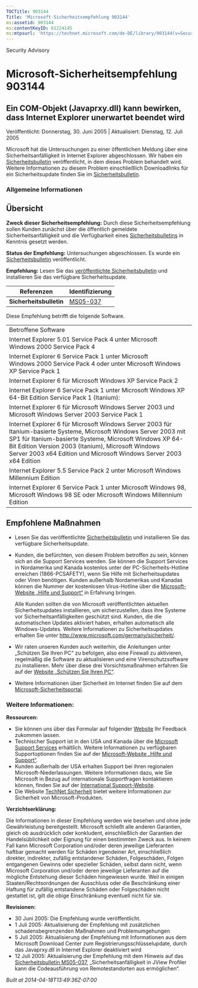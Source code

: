 ```yaml
---
TOCTitle: 903144
Title: 'Microsoft-Sicherheitsempfehlung 903144'
ms:assetid: 903144
ms:contentKeyID: 61224145
ms:mtpsurl: 'https://technet.microsoft.com/de-DE/library/903144(v=Security.10)'
---
```


Security Advisory

Microsoft-Sicherheitsempfehlung 903144
======================================

Ein COM-Objekt (Javaprxy.dll) kann bewirken, dass Internet Explorer unerwartet beendet wird
-------------------------------------------------------------------------------------------

Veröffentlicht: Donnerstag, 30. Juni 2005 | Aktualisiert: Dienstag, 12. Juli 2005

Microsoft hat die Untersuchungen zu einer öffentlichen Meldung über eine Sicherheitsanfälligkeit in Internet Explorer abgeschlossen. Wir haben ein [Sicherheitsbulletin](http://www.microsoft.com/germany/technet/sicherheit/bulletins/ms05-037.mspx) veröffentlicht, in dem dieses Problem behandelt wird. Weitere Informationen zu diesem Problem einschließlich Downloadlinks für ein Sicherheitsupdate finden Sie im [Sicherheitsbulletin](http://www.microsoft.com/germany/technet/sicherheit/bulletins/ms05-037.mspx).

### Allgemeine Informationen

Übersicht
---------

**Zweck dieser Sicherheitsempfehlung:** Durch diese Sicherheitsempfehlung sollen Kunden zunächst über die öffentlich gemeldete Sicherheitsanfälligkeit und die Verfügbarkeit eines [Sicherheitsbulletins](http://www.microsoft.com/germany/technet/sicherheit/bulletins/ms05-037.mspx) in Kenntnis gesetzt werden.

**Status der Empfehlung:** Untersuchungen abgeschlossen. Es wurde ein [Sicherheitsbulletin](http://www.microsoft.com/germany/technet/sicherheit/bulletins/ms05-037.mspx) veröffentlicht.

**Empfehlung:** Lesen Sie das [veröffentlichte Sicherheitsbulletin](http://www.microsoft.com/germany/technet/sicherheit/bulletins/ms05-037.mspx) und installieren Sie das verfügbare Sicherheitsupdate.

| Referenzen              | Identifizierung                                                                         |
|-------------------------|-----------------------------------------------------------------------------------------|
| **Sicherheitsbulletin** | [MS05-037](http://www.microsoft.com/germany/technet/sicherheit/bulletins/ms05-037.mspx) |

Diese Empfehlung betrifft die folgende Software.

|                                                                                                                                                                                                                                                                                                             |
|-------------------------------------------------------------------------------------------------------------------------------------------------------------------------------------------------------------------------------------------------------------------------------------------------------------|
| Betroffene Software                                                                                                                                                                                                                                                                                         |
| Internet Explorer 5.01 Service Pack 4 unter Microsoft Windows 2000 Service Pack 4                                                                                                                                                                                                                           |
| Internet Explorer 6 Service Pack 1 unter Microsoft Windows 2000 Service Pack 4 oder unter Microsoft Windows XP Service Pack 1                                                                                                                                                                               |
| Internet Explorer 6 für Microsoft Windows XP Service Pack 2                                                                                                                                                                                                                                                 |
| Internet Explorer 6 Service Pack 1 unter Microsoft Windows XP 64-Bit Edition Service Pack 1 (Itanium):                                                                                                                                                                                                      |
| Internet Explorer 6 für Microsoft Windows Server 2003 und Microsoft Windows Server 2003 Service Pack 1                                                                                                                                                                                                      |
| Internet Explorer 6 für Microsoft Windows Server 2003 für Itanium-basierte Systeme, Microsoft Windows Server 2003 mit SP1 für Itanium-basierte Systeme, Microsoft Windows XP 64-Bit Edition Version 2003 (Itanium), Microsoft Windows Server 2003 x64 Edition und Microsoft Windows Server 2003 x64 Edition |
| Internet Explorer 5.5 Service Pack 2 unter Microsoft Windows Millennium Edition                                                                                                                                                                                                                             |
| Internet Explorer 6 Service Pack 1 unter Microsoft Windows 98, Microsoft Windows 98 SE oder Microsoft Windows Millennium Edition                                                                                                                                                                            |

Empfohlene Maßnahmen
--------------------

-   Lesen Sie das veröffentlichte [Sicherheitsbulletin](http://www.microsoft.com/germany/technet/sicherheit/bulletins/ms05-037.mspx) und installieren Sie das verfügbare Sicherheitsupdate.
-   Kunden, die befürchten, von diesem Problem betroffen zu sein, können sich an die Support Services wenden. Sie können die Support Services in Nordamerika und Kanada kostenlos unter der PC-Sicherheits-Hotline erreichen (1866-PCSAFETY), wenn Sie Hilfe mit Sicherheitsupdates oder Viren benötigen. Kunden außerhalb Nordamerikas und Kanadas können die Nummer der kostenlosen Virus-Hotline über die [Microsoft-Website „Hilfe und Support“](http://support.microsoft.com/security/) in Erfahrung bringen.  

    Alle Kunden sollten die von Microsoft veröffentlichten aktuellen Sicherheitsupdates installieren, um sicherzustellen, dass ihre Systeme vor Sicherheitsanfälligkeiten geschützt sind. Kunden, die die automatischen Updates aktiviert haben, erhalten automatisch alle Windows-Updates. Weitere Informationen zu Sicherheitsupdates erhalten Sie unter <http://www.microsoft.com/germany/sicherheit/>.
-   Wir raten unseren Kunden auch weiterhin, die Anleitungen unter „Schützen Sie Ihren PC“ zu befolgen, also eine Firewall zu aktivieren, regelmäßig die Software zu aktualisieren und eine Virenschutzsoftware zu installieren. Mehr über diese drei Vorsichtsmaßnahmen erfahren Sie auf der [Website „Schützen Sie Ihren PC“](http://www.microsoft.com/germany/consumer/sicherheit/protect/default.mspx).
-   Weitere Informationen über Sicherheit im Internet finden Sie auf dem [Microsoft-Sicherheitsportal](http://www.microsoft.com/germany/sicherheit/).

### Weitere Informationen:

**Ressourcen:**

-   Sie können uns über das Formular auf folgender [Website](https://support.microsoft.com/common/survey.aspx?scid=sw;en;1257&amp;showpage=1&amp;ws=technet&amp;sd=tech) Ihr Feedback zukommen lassen.
-   Technischer Support ist in den USA und Kanada über die [Microsoft Support Services](http://go.microsoft.com/fwlink/?linkid=21131) erhältlich. Weitere Informationen zu verfügbaren Supportoptionen finden Sie auf der [Microsoft-Website „Hilfe und Support“](http://support.microsoft.com/).
-   Kunden außerhalb der USA erhalten Support bei ihren regionalen Microsoft-Niederlassungen. Weitere Informationen dazu, wie Sie Microsoft in Bezug auf internationale Supportfragen kontaktieren können, finden Sie auf der [International Support-Website](http://go.microsoft.com/fwlink/?linkid=21155).
-   Die Website [TechNet Sicherheit](http://www.microsoft.com/germany/technet/sicherheit/default.mspx) bietet weitere Informationen zur Sicherheit von Microsoft-Produkten.

**Verzichtserklärung:**

Die Informationen in dieser Empfehlung werden wie besehen und ohne jede Gewährleistung bereitgestellt. Microsoft schließt alle anderen Garantien, gleich ob ausdrücklich oder konkludent, einschließlich der Garantien der Handelsüblichkeit oder Eignung für einen bestimmten Zweck aus. In keinem Fall kann Microsoft Corporation und/oder deren jeweilige Lieferanten haftbar gemacht werden für Schäden irgendeiner Art, einschließlich direkter, indirekter, zufällig entstandener Schäden, Folgeschäden, Folgen entgangenen Gewinns oder spezieller Schäden, selbst dann nicht, wenn Microsoft Corporation und/oder deren jeweilige Lieferanten auf die mögliche Entstehung dieser Schäden hingewiesen wurde. Weil in einigen Staaten/Rechtsordnungen der Ausschluss oder die Beschränkung einer Haftung für zufällig entstandene Schäden oder Folgeschäden nicht gestattet ist, gilt die obige Einschränkung eventuell nicht für sie.

**Revisionen:**

-   30 Juni 2005: Die Empfehlung wurde veröffentlicht.
-   1 Juli 2005: Aktualisierung der Empfehlung mit zusätzlichen schadensbegrenzenden Maßnahmen und Problemumgehungen
-   5 Juli 2005: Aktualisierung der Empfehlung mit Informationen aus dem Microsoft Download Center zum Registrierungsschlüsselupdate, durch das Javaprxy.dll in Internet Explorer deaktiviert wird
-   12 Juli 2005: Aktualisierung der Empfehlung mit dem Hinweis auf das [Sicherheitsbulletin MS05-037](http://technet.microsoft.com/security/bulletin/ms05-037), „Sicherheitsanfälligkeit in JView Profiler kann die Codeausführung von Remotestandorten aus ermöglichen“.

*Built at 2014-04-18T13:49:36Z-07:00*
